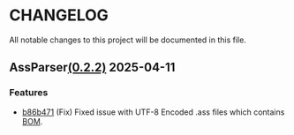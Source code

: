 # CHANGELOG

All notable changes to this project will be documented in this file.

## **AssParser**[(0.2.2)](https://crates.io/crates/ass_parser/0.2.2) 2025-04-11

### Features

- [b86b471](https://github.com/Aavtic/ass_parser/commit/b86b47174db4486fa1fcff3f852d0cdf60fa0993) (Fix) Fixed issue with UTF-8 Encoded .ass files which contains [BOM](https://en.wikipedia.org/wiki/Byte_order_mark).

